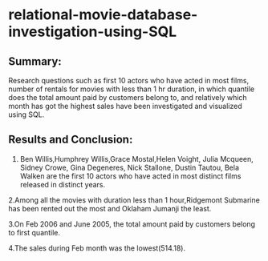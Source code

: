 # relational-movie-database-investigation-using-SQL

## Summary:
Research questions such as first 10 actors who have acted in most films, number of rentals for movies with less than 1 hr duration, in which quantile does the total amount paid by customers belong to, and relatively which month has got the highest sales have been investigated and visualized using SQL.

## Results and Conclusion:


1. Ben Willis,Humphrey Willis,Grace Mostal,Helen Voight, Julia Mcqueen, Sidney Crowe, Gina Degeneres, Nick Stallone, Dustin Tautou, Bela Walken are the first 10 actors who have acted in most distinct films released in distinct years.

2.Among all the movies with duration less than 1 hour,Ridgemont Submarine has been rented out the most and Oklaham Jumanji the least.

3.On Feb 2006 and June 2005, the total amount paid by customers belong to first quantile.

4.The sales during Feb month was the lowest(514.18).
